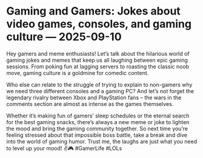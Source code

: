 # Gaming and Gamers: Jokes about video games, consoles, and gaming culture — 2025-09-10

Hey gamers and meme enthusiasts! Let’s talk about the hilarious world of gaming jokes and memes that keep us all laughing between epic gaming sessions. From poking fun at lagging servers to roasting the classic noob move, gaming culture is a goldmine for comedic content.

Who else can relate to the struggle of trying to explain to non-gamers why we need three different consoles and a gaming PC? And let’s not forget the legendary rivalry between Xbox and PlayStation fans – the wars in the comments section are almost as intense as the games themselves.

Whether it’s making fun of gamers’ sleep schedules or the eternal search for the best gaming snacks, there’s always a new meme or joke to lighten the mood and bring the gaming community together. So next time you’re feeling stressed about that impossible boss battle, take a break and dive into the world of gaming humor. Trust me, the laughs are just what you need to level up your mood! ✌️🎮 #GamerLife #LOLs
